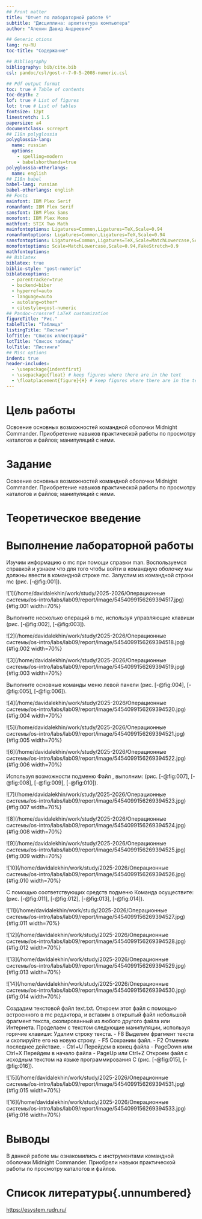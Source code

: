 ```yaml
---
## Front matter
title: "Отчет по лабораторной работе 9"
subtitle: "Дисциплина: архитектура компьютера"
author: "Алехин Давид Андреевич"

## Generic otions
lang: ru-RU
toc-title: "Содержание"

## Bibliography
bibliography: bib/cite.bib
csl: pandoc/csl/gost-r-7-0-5-2008-numeric.csl

## Pdf output format
toc: true # Table of contents
toc-depth: 2
lof: true # List of figures
lot: true # List of tables
fontsize: 12pt
linestretch: 1.5
papersize: a4
documentclass: scrreprt
## I18n polyglossia
polyglossia-lang:
  name: russian
  options:
	- spelling=modern
	- babelshorthands=true
polyglossia-otherlangs:
  name: english
## I18n babel
babel-lang: russian
babel-otherlangs: english
## Fonts
mainfont: IBM Plex Serif
romanfont: IBM Plex Serif
sansfont: IBM Plex Sans
monofont: IBM Plex Mono
mathfont: STIX Two Math
mainfontoptions: Ligatures=Common,Ligatures=TeX,Scale=0.94
romanfontoptions: Ligatures=Common,Ligatures=TeX,Scale=0.94
sansfontoptions: Ligatures=Common,Ligatures=TeX,Scale=MatchLowercase,Scale=0.94
monofontoptions: Scale=MatchLowercase,Scale=0.94,FakeStretch=0.9
mathfontoptions:
## Biblatex
biblatex: true
biblio-style: "gost-numeric"
biblatexoptions:
  - parentracker=true
  - backend=biber
  - hyperref=auto
  - language=auto
  - autolang=other*
  - citestyle=gost-numeric
## Pandoc-crossref LaTeX customization
figureTitle: "Рис."
tableTitle: "Таблица"
listingTitle: "Листинг"
lofTitle: "Список иллюстраций"
lotTitle: "Список таблиц"
lolTitle: "Листинги"
## Misc options
indent: true
header-includes:
  - \usepackage{indentfirst}
  - \usepackage{float} # keep figures where there are in the text
  - \floatplacement{figure}{H} # keep figures where there are in the text
---
```


# Цель работы

Освоение основных возможностей командной оболочки Midnight Commander. Приобретение навыков практической работы по просмотру каталогов и файлов; манипуляций с ними.

# Задание

Освоение основных возможностей командной оболочки Midnight Commander. Приобретение навыков практической работы по просмотру каталогов и файлов; манипуляций с ними.

# Теоретическое введение



# Выполнение лабораторной работы



Изучим информацию о mc при помощи справки man. Воспользуемся справкой и узнаем что для того чтобы войти в командную оболочку мы должны ввести в командной строке mc. Запустим из командной строки mc (рис. [-@fig:001]).

![1](/home/davidalekhin/work/study/2025-2026/Операционные системы/os-intro/labs/lab09/report/image/5454099156269394517.jpg){#fig:001 width=70%}

Выполните несколько операций в mc, используя управляющие клавиши (рис. [-@fig:002], [-@fig:003]).

![2](/home/davidalekhin/work/study/2025-2026/Операционные системы/os-intro/labs/lab09/report/image/5454099156269394518.jpg){#fig:002 width=70%}

![3](/home/davidalekhin/work/study/2025-2026/Операционные системы/os-intro/labs/lab09/report/image/5454099156269394519.jpg){#fig:003 width=70%}

Выполните основные команды меню левой панели (рис. [-@fig:004], [-@fig:005], [-@fig:006]).

![4](/home/davidalekhin/work/study/2025-2026/Операционные системы/os-intro/labs/lab09/report/image/5454099156269394520.jpg){#fig:004 width=70%}

![5](/home/davidalekhin/work/study/2025-2026/Операционные системы/os-intro/labs/lab09/report/image/5454099156269394521.jpg){#fig:005 width=70%}

![6](/home/davidalekhin/work/study/2025-2026/Операционные системы/os-intro/labs/lab09/report/image/5454099156269394522.jpg){#fig:006 width=70%}

Используя возможности подменю Файл , выполним: (рис. [-@fig:007], [-@fig:008], [-@fig:009], [-@fig:010]).

![7](/home/davidalekhin/work/study/2025-2026/Операционные системы/os-intro/labs/lab09/report/image/5454099156269394523.jpg){#fig:007 width=70%}

![8](/home/davidalekhin/work/study/2025-2026/Операционные системы/os-intro/labs/lab09/report/image/5454099156269394524.jpg){#fig:008 width=70%}

![9](/home/davidalekhin/work/study/2025-2026/Операционные системы/os-intro/labs/lab09/report/image/5454099156269394525.jpg){#fig:009 width=70%}

![10](/home/davidalekhin/work/study/2025-2026/Операционные системы/os-intro/labs/lab09/report/image/5454099156269394526.jpg){#fig:010 width=70%}

С помощью соответствующих средств подменю Команда осуществите: (рис. [-@fig:011], [-@fig:012], [-@fig:013], [-@fig:014]).

![11](/home/davidalekhin/work/study/2025-2026/Операционные системы/os-intro/labs/lab09/report/image/5454099156269394527.jpg){#fig:011 width=70%}

![12](/home/davidalekhin/work/study/2025-2026/Операционные системы/os-intro/labs/lab09/report/image/5454099156269394528.jpg){#fig:012 width=70%}

![13](/home/davidalekhin/work/study/2025-2026/Операционные системы/os-intro/labs/lab09/report/image/5454099156269394529.jpg){#fig:013 width=70%}

![14](/home/davidalekhin/work/study/2025-2026/Операционные системы/os-intro/labs/lab09/report/image/5454099156269394530.jpg){#fig:014 width=70%}

Создадим текстовой файл text.txt. Откроем этот файл с помощью встроенного в mc редактора, и вставим в открытый файл небольшой фрагмент текста, скопированный из любого другого файла или Интернета. Проделаем с текстом следующие манипуляции, используя горячие клавиши: Удалим строку текста. - F8 Выделим фрагмент текста и скопируйте его на новую строку. - F5 Сохраним файл. - F2 Отменим последнее действие. - Ctrl+U Перейдем в конец файла - PageDown или Ctrl+X Перейдем в начало файла - PageUp или Ctrl+Z Откроем файл с исходным текстом на языке программирования C (рис. [-@fig:015], [-@fig:016]).

![15](/home/davidalekhin/work/study/2025-2026/Операционные системы/os-intro/labs/lab09/report/image/5454099156269394531.jpg){#fig:015 width=70%}

![16](/home/davidalekhin/work/study/2025-2026/Операционные системы/os-intro/labs/lab09/report/image/5454099156269394533.jpg){#fig:016 width=70%}

# Выводы

В данной работе мы ознакомились с инструментами командной оболочки Midnight Commander. Приобрели навыки практической работы по просмотру каталогов и файлов.

# Список литературы{.unnumbered}

https://esystem.rudn.ru/
